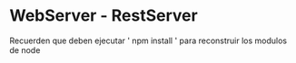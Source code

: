 # WebServer - RestServer

Recuerden que deben ejecutar ' npm install ' para reconstruir los modulos de node 